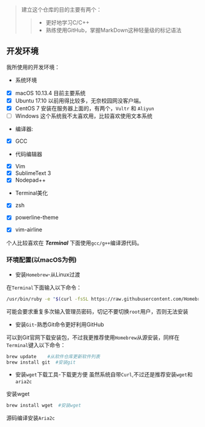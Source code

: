 > 建立这个仓库的目的主要有两个：
>>  - 更好地学习C/C++ 
>>  - 熟练使用GitHub，掌握MarkDown这种轻量级的标记语法

## 开发环境
我所使用的开发环境：
- 系统环境
- [x] macOS 10.13.4 目前主要系统
- [x] Ubuntu 17.10 以前用得比较多，无奈校园网没客户端。
- [x] CentOS 7 安装在服务器上面的，有两个，` Vultr ` 和 ` Aliyun `
- [ ] Windows 这个系统我不太喜欢用，比较喜欢使用文本系统

- 编译器:
- [x] GCC

- 代码编辑器
- [x] Vim
- [x] SublimeText 3
- [x] Nodepad++

- Terminal美化
- [x] zsh
- [x] powerline-theme
- [x] vim-airline


个人比较喜欢在 ***Terminal*** 下面使用` gcc/g++ `编译源代码。

### 环境配置(以macOS为例)
- 安装` Homebrew `-从Linux过渡

在` Terminal `下面输入以下命令：

```bash
/usr/bin/ruby -e "$(curl -fsSL https://raw.githubusercontent.com/Homebrew/install/master/install)"
```
可能会要求重复多次输入管理员密码，切记不要切换` root `用户，否则无法安装

- 安装` Git `-熟悉Git命令更好利用GitHub

可以到Git官网下载安装包，不过我更推荐使用` Homebrew `从源安装，同样在` Terminal `键入以下命令：

```bash
brew update    #从软件仓库更新软件列表
brew install git  #安装git
```

- 安装` wget `下载工具-下载更方便
虽然系统自带` Curl `,不过还是推荐安装` wget `和` aria2c `

安装wget
```bash
brew install wget  #安装wget
```
源码编译安装` Aria2c `





